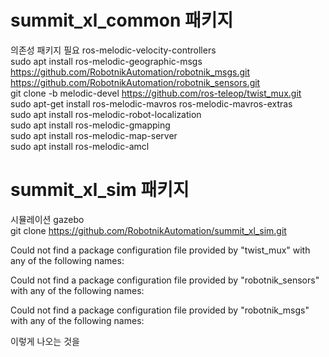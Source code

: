 

# summit_xl_common 패키지

의존성 패키지 필요
ros-melodic-velocity-controllers  
sudo apt install ros-melodic-geographic-msgs  
https://github.com/RobotnikAutomation/robotnik_msgs.git   
https://github.com/RobotnikAutomation/robotnik_sensors.git   
git clone -b melodic-devel https://github.com/ros-teleop/twist_mux.git   
sudo apt-get install ros-melodic-mavros ros-melodic-mavros-extras  
sudo apt install ros-melodic-robot-localization  
sudo apt install ros-melodic-gmapping  
sudo apt install ros-melodic-map-server   
sudo apt install ros-melodic-amcl


# summit_xl_sim 패키지
시뮬레이션 gazebo  
git clone https://github.com/RobotnikAutomation/summit_xl_sim.git










 Could not find a package configuration file provided by "twist_mux" with
  any of the following names:

Could not find a package configuration file provided by "robotnik_sensors"
  with any of the following names:

  Could not find a package configuration file provided by "robotnik_msgs"
  with any of the following names:

이렇게 나오는 것을   

